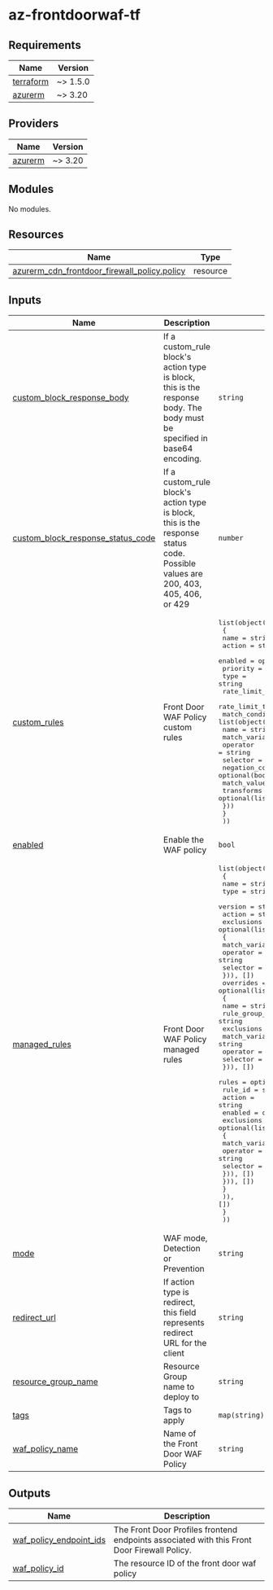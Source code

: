 # az-frontdoorwaf-tf
<!-- BEGIN_TF_DOCS -->
## Requirements

| Name | Version |
|------|---------|
| <a name="requirement_terraform"></a> [terraform](#requirement\_terraform) | ~> 1.5.0 |
| <a name="requirement_azurerm"></a> [azurerm](#requirement\_azurerm) | ~> 3.20 |

## Providers

| Name | Version |
|------|---------|
| <a name="provider_azurerm"></a> [azurerm](#provider\_azurerm) | ~> 3.20 |

## Modules

No modules.

## Resources

| Name | Type |
|------|------|
| [azurerm_cdn_frontdoor_firewall_policy.policy](https://registry.terraform.io/providers/hashicorp/azurerm/latest/docs/resources/cdn_frontdoor_firewall_policy) | resource |

## Inputs

| Name | Description | Type | Default | Required |
|------|-------------|------|---------|:--------:|
| <a name="input_custom_block_response_body"></a> [custom\_block\_response\_body](#input\_custom\_block\_response\_body) | If a custom\_rule block's action type is block, this is the response body. The body must be specified in base64 encoding. | `string` | `null` | no |
| <a name="input_custom_block_response_status_code"></a> [custom\_block\_response\_status\_code](#input\_custom\_block\_response\_status\_code) | If a custom\_rule block's action type is block, this is the response status code. Possible values are 200, 403, 405, 406, or 429 | `number` | `403` | no |
| <a name="input_custom_rules"></a> [custom\_rules](#input\_custom\_rules) | Front Door WAF Policy custom rules | <pre>list(object(<br>    {<br>      name                           = string<br>      action                         = string<br>      enabled                        = optional(bool, true)<br>      priority                       = number<br>      type                           = string<br>      rate_limit_duration_in_minutes = optional(number)<br>      rate_limit_threshold           = optional(number)<br>      match_conditions = list(object({<br>        name               = string<br>        match_variable     = string<br>        operator           = string<br>        selector           = optional(string)<br>        negation_condition = optional(bool, false)<br>        match_values       = list(string)<br>        transforms         = optional(list(string))<br>      }))<br>    }<br>  ))</pre> | `[]` | no |
| <a name="input_enabled"></a> [enabled](#input\_enabled) | Enable the WAF policy | `bool` | `true` | no |
| <a name="input_managed_rules"></a> [managed\_rules](#input\_managed\_rules) | Front Door WAF Policy managed rules | <pre>list(object(<br>    {<br>      name    = string<br>      type    = string<br>      version = string<br>      action  = string<br>      exclusions = optional(list(object(<br>        {<br>          match_variable = string<br>          operator       = string<br>          selector       = string<br>      })), [])<br>      overrides = optional(list(object(<br>        {<br>          name            = string<br>          rule_group_name = string<br>          exclusions = optional(list(object({<br>            match_variable = string<br>            operator       = string<br>            selector       = string<br>          })), [])<br>          rules = optional(list(object({<br>            rule_id = string<br>            action  = string<br>            enabled = optional(bool, true)<br>            exclusions = optional(list(object(<br>              {<br>                match_variable = string<br>                operator       = string<br>                selector       = string<br>            })), [])<br>          })), [])<br>        }<br>      )), [])<br>    }<br>  ))</pre> | `[]` | no |
| <a name="input_mode"></a> [mode](#input\_mode) | WAF mode, Detection or Prevention | `string` | `"Prevention"` | no |
| <a name="input_redirect_url"></a> [redirect\_url](#input\_redirect\_url) | If action type is redirect, this field represents redirect URL for the client | `string` | `null` | no |
| <a name="input_resource_group_name"></a> [resource\_group\_name](#input\_resource\_group\_name) | Resource Group name to deploy to | `string` | n/a | yes |
| <a name="input_tags"></a> [tags](#input\_tags) | Tags to apply | `map(string)` | n/a | yes |
| <a name="input_waf_policy_name"></a> [waf\_policy\_name](#input\_waf\_policy\_name) | Name of the Front Door WAF Policy | `string` | n/a | yes |

## Outputs

| Name | Description |
|------|-------------|
| <a name="output_waf_policy_endpoint_ids"></a> [waf\_policy\_endpoint\_ids](#output\_waf\_policy\_endpoint\_ids) | The Front Door Profiles frontend endpoints associated with this Front Door Firewall Policy. |
| <a name="output_waf_policy_id"></a> [waf\_policy\_id](#output\_waf\_policy\_id) | The resource ID of the front door waf policy |
<!-- END_TF_DOCS -->
